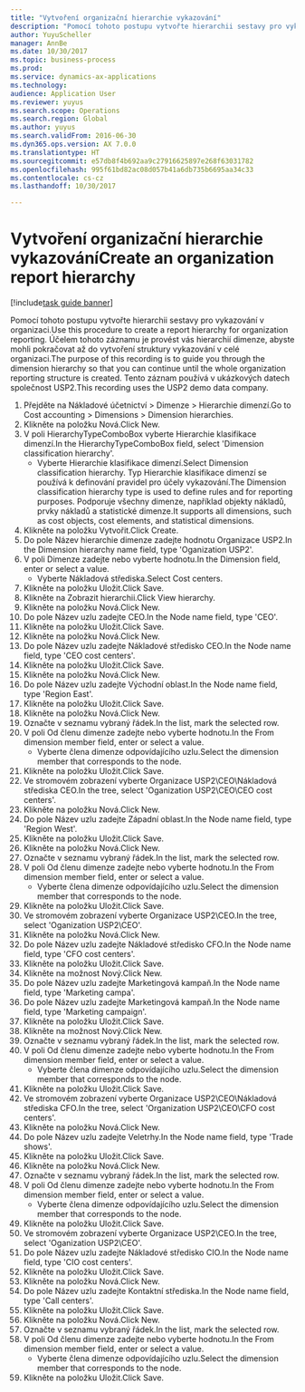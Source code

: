 ```yaml
--- 
title: "Vytvoření organizační hierarchie vykazování"
description: "Pomocí tohoto postupu vytvořte hierarchii sestavy pro vykazování v organizaci."
author: YuyuScheller
manager: AnnBe
ms.date: 10/30/2017
ms.topic: business-process
ms.prod: 
ms.service: dynamics-ax-applications
ms.technology: 
audience: Application User
ms.reviewer: yuyus
ms.search.scope: Operations
ms.search.region: Global
ms.author: yuyus
ms.search.validFrom: 2016-06-30
ms.dyn365.ops.version: AX 7.0.0
ms.translationtype: HT
ms.sourcegitcommit: e57db8f4b692aa9c27916625897e268f63031782
ms.openlocfilehash: 995f61bd82ac08d057b41a6db735b6695aa34c33
ms.contentlocale: cs-cz
ms.lasthandoff: 10/30/2017

---
```

# <a name="create-an-organization-report-hierarchy"></a><span data-ttu-id="864f9-103">Vytvoření organizační hierarchie vykazování</span><span class="sxs-lookup"><span data-stu-id="864f9-103">Create an organization report hierarchy</span></span>

[!include[task guide banner](../../includes/task-guide-banner.md)]

<span data-ttu-id="864f9-104">Pomocí tohoto postupu vytvořte hierarchii sestavy pro vykazování v organizaci.</span><span class="sxs-lookup"><span data-stu-id="864f9-104">Use this procedure to create a report hierarchy for organization reporting.</span></span> <span data-ttu-id="864f9-105">Účelem tohoto záznamu je provést vás hierarchií dimenze, abyste mohli pokračovat až do vytvoření struktury vykazování v celé organizaci.</span><span class="sxs-lookup"><span data-stu-id="864f9-105">The purpose of this recording is to guide you through the dimension hierarchy so that you can continue until the whole organization reporting structure is created.</span></span> <span data-ttu-id="864f9-106">Tento záznam používá v ukázkových datech společnost USP2.</span><span class="sxs-lookup"><span data-stu-id="864f9-106">This recording uses the USP2 demo data company.</span></span>

1. <span data-ttu-id="864f9-107">Přejděte na Nákladové účetnictví > Dimenze > Hierarchie dimenzí.</span><span class="sxs-lookup"><span data-stu-id="864f9-107">Go to Cost accounting > Dimensions > Dimension hierarchies.</span></span>
2. <span data-ttu-id="864f9-108">Klikněte na položku Nová.</span><span class="sxs-lookup"><span data-stu-id="864f9-108">Click New.</span></span>
3. <span data-ttu-id="864f9-109">V poli HierarchyTypeComboBox vyberte Hierarchie klasifikace dimenzí.</span><span class="sxs-lookup"><span data-stu-id="864f9-109">In the HierarchyTypeComboBox field, select 'Dimension classification hierarchy'.</span></span>
    * <span data-ttu-id="864f9-110">Vyberte Hierarchie klasifikace dimenzí.</span><span class="sxs-lookup"><span data-stu-id="864f9-110">Select Dimension classification hierarchy.</span></span> <span data-ttu-id="864f9-111">Typ Hierarchie klasifikace dimenzí se používá k definování pravidel pro účely vykazování.</span><span class="sxs-lookup"><span data-stu-id="864f9-111">The Dimension classification hierarchy type is used to define rules and for reporting purposes.</span></span> <span data-ttu-id="864f9-112">Podporuje všechny dimenze, například objekty nákladů, prvky nákladů a statistické dimenze.</span><span class="sxs-lookup"><span data-stu-id="864f9-112">It supports all dimensions, such as cost objects, cost elements, and statistical dimensions.</span></span>  
4. <span data-ttu-id="864f9-113">Klikněte na položku Vytvořit.</span><span class="sxs-lookup"><span data-stu-id="864f9-113">Click Create.</span></span>
5. <span data-ttu-id="864f9-114">Do pole Název hierarchie dimenze zadejte hodnotu Organizace USP2.</span><span class="sxs-lookup"><span data-stu-id="864f9-114">In the Dimension hierarchy name field, type 'Oganization USP2'.</span></span>
6. <span data-ttu-id="864f9-115">V poli Dimenze zadejte nebo vyberte hodnotu.</span><span class="sxs-lookup"><span data-stu-id="864f9-115">In the Dimension field, enter or select a value.</span></span>
    * <span data-ttu-id="864f9-116">Vyberte Nákladová střediska.</span><span class="sxs-lookup"><span data-stu-id="864f9-116">Select Cost centers.</span></span>  
7. <span data-ttu-id="864f9-117">Klikněte na položku Uložit.</span><span class="sxs-lookup"><span data-stu-id="864f9-117">Click Save.</span></span>
8. <span data-ttu-id="864f9-118">Klikněte na Zobrazit hierarchii.</span><span class="sxs-lookup"><span data-stu-id="864f9-118">Click View hierarchy.</span></span>
9. <span data-ttu-id="864f9-119">Klikněte na položku Nová.</span><span class="sxs-lookup"><span data-stu-id="864f9-119">Click New.</span></span>
10. <span data-ttu-id="864f9-120">Do pole Název uzlu zadejte CEO.</span><span class="sxs-lookup"><span data-stu-id="864f9-120">In the Node name field, type 'CEO'.</span></span>
11. <span data-ttu-id="864f9-121">Klikněte na položku Uložit.</span><span class="sxs-lookup"><span data-stu-id="864f9-121">Click Save.</span></span>
12. <span data-ttu-id="864f9-122">Klikněte na položku Nová.</span><span class="sxs-lookup"><span data-stu-id="864f9-122">Click New.</span></span>
13. <span data-ttu-id="864f9-123">Do pole Název uzlu zadejte Nákladové středisko CEO.</span><span class="sxs-lookup"><span data-stu-id="864f9-123">In the Node name field, type 'CEO cost centers'.</span></span>
14. <span data-ttu-id="864f9-124">Klikněte na položku Uložit.</span><span class="sxs-lookup"><span data-stu-id="864f9-124">Click Save.</span></span>
15. <span data-ttu-id="864f9-125">Klikněte na položku Nová.</span><span class="sxs-lookup"><span data-stu-id="864f9-125">Click New.</span></span>
16. <span data-ttu-id="864f9-126">Do pole Název uzlu zadejte Východní oblast.</span><span class="sxs-lookup"><span data-stu-id="864f9-126">In the Node name field, type 'Region East'.</span></span>
17. <span data-ttu-id="864f9-127">Klikněte na položku Uložit.</span><span class="sxs-lookup"><span data-stu-id="864f9-127">Click Save.</span></span>
18. <span data-ttu-id="864f9-128">Klikněte na položku Nová.</span><span class="sxs-lookup"><span data-stu-id="864f9-128">Click New.</span></span>
19. <span data-ttu-id="864f9-129">Označte v seznamu vybraný řádek.</span><span class="sxs-lookup"><span data-stu-id="864f9-129">In the list, mark the selected row.</span></span>
20. <span data-ttu-id="864f9-130">V poli Od členu dimenze zadejte nebo vyberte hodnotu.</span><span class="sxs-lookup"><span data-stu-id="864f9-130">In the From dimension member field, enter or select a value.</span></span>
    * <span data-ttu-id="864f9-131">Vyberte člena dimenze odpovídajícího uzlu.</span><span class="sxs-lookup"><span data-stu-id="864f9-131">Select the dimension member that corresponds to the node.</span></span>  
21. <span data-ttu-id="864f9-132">Klikněte na položku Uložit.</span><span class="sxs-lookup"><span data-stu-id="864f9-132">Click Save.</span></span>
22. <span data-ttu-id="864f9-133">Ve stromovém zobrazení vyberte Organizace USP2\CEO\Nákladová střediska CEO.</span><span class="sxs-lookup"><span data-stu-id="864f9-133">In the tree, select 'Oganization USP2\CEO\CEO cost centers'.</span></span>
23. <span data-ttu-id="864f9-134">Klikněte na položku Nová.</span><span class="sxs-lookup"><span data-stu-id="864f9-134">Click New.</span></span>
24. <span data-ttu-id="864f9-135">Do pole Název uzlu zadejte Západní oblast.</span><span class="sxs-lookup"><span data-stu-id="864f9-135">In the Node name field, type 'Region West'.</span></span>
25. <span data-ttu-id="864f9-136">Klikněte na položku Uložit.</span><span class="sxs-lookup"><span data-stu-id="864f9-136">Click Save.</span></span>
26. <span data-ttu-id="864f9-137">Klikněte na položku Nová.</span><span class="sxs-lookup"><span data-stu-id="864f9-137">Click New.</span></span>
27. <span data-ttu-id="864f9-138">Označte v seznamu vybraný řádek.</span><span class="sxs-lookup"><span data-stu-id="864f9-138">In the list, mark the selected row.</span></span>
28. <span data-ttu-id="864f9-139">V poli Od členu dimenze zadejte nebo vyberte hodnotu.</span><span class="sxs-lookup"><span data-stu-id="864f9-139">In the From dimension member field, enter or select a value.</span></span>
    * <span data-ttu-id="864f9-140">Vyberte člena dimenze odpovídajícího uzlu.</span><span class="sxs-lookup"><span data-stu-id="864f9-140">Select the dimension member that corresponds to the node.</span></span>  
29. <span data-ttu-id="864f9-141">Klikněte na položku Uložit.</span><span class="sxs-lookup"><span data-stu-id="864f9-141">Click Save.</span></span>
30. <span data-ttu-id="864f9-142">Ve stromovém zobrazení vyberte Organizace USP2\CEO.</span><span class="sxs-lookup"><span data-stu-id="864f9-142">In the tree, select 'Oganization USP2\CEO'.</span></span>
31. <span data-ttu-id="864f9-143">Klikněte na položku Nová.</span><span class="sxs-lookup"><span data-stu-id="864f9-143">Click New.</span></span>
32. <span data-ttu-id="864f9-144">Do pole Název uzlu zadejte Nákladové středisko CFO.</span><span class="sxs-lookup"><span data-stu-id="864f9-144">In the Node name field, type 'CFO cost centers'.</span></span>
33. <span data-ttu-id="864f9-145">Klikněte na položku Uložit.</span><span class="sxs-lookup"><span data-stu-id="864f9-145">Click Save.</span></span>
34. <span data-ttu-id="864f9-146">Klikněte na možnost Nový.</span><span class="sxs-lookup"><span data-stu-id="864f9-146">Click New.</span></span>
35. <span data-ttu-id="864f9-147">Do pole Název uzlu zadejte Marketingová kampaň.</span><span class="sxs-lookup"><span data-stu-id="864f9-147">In the Node name field, type 'Marketing campa'.</span></span>
36. <span data-ttu-id="864f9-148">Do pole Název uzlu zadejte Marketingová kampaň.</span><span class="sxs-lookup"><span data-stu-id="864f9-148">In the Node name field, type 'Marketing campaign'.</span></span>
37. <span data-ttu-id="864f9-149">Klikněte na položku Uložit.</span><span class="sxs-lookup"><span data-stu-id="864f9-149">Click Save.</span></span>
38. <span data-ttu-id="864f9-150">Klikněte na možnost Nový.</span><span class="sxs-lookup"><span data-stu-id="864f9-150">Click New.</span></span>
39. <span data-ttu-id="864f9-151">Označte v seznamu vybraný řádek.</span><span class="sxs-lookup"><span data-stu-id="864f9-151">In the list, mark the selected row.</span></span>
40. <span data-ttu-id="864f9-152">V poli Od členu dimenze zadejte nebo vyberte hodnotu.</span><span class="sxs-lookup"><span data-stu-id="864f9-152">In the From dimension member field, enter or select a value.</span></span>
    * <span data-ttu-id="864f9-153">Vyberte člena dimenze odpovídajícího uzlu.</span><span class="sxs-lookup"><span data-stu-id="864f9-153">Select the dimension member that corresponds to the node.</span></span>  
41. <span data-ttu-id="864f9-154">Klikněte na položku Uložit.</span><span class="sxs-lookup"><span data-stu-id="864f9-154">Click Save.</span></span>
42. <span data-ttu-id="864f9-155">Ve stromovém zobrazení vyberte Organizace USP2\CEO\Nákladová střediska CFO.</span><span class="sxs-lookup"><span data-stu-id="864f9-155">In the tree, select 'Organization USP2\CEO\CFO cost centers'.</span></span>
43. <span data-ttu-id="864f9-156">Klikněte na položku Nová.</span><span class="sxs-lookup"><span data-stu-id="864f9-156">Click New.</span></span>
44. <span data-ttu-id="864f9-157">Do pole Název uzlu zadejte Veletrhy.</span><span class="sxs-lookup"><span data-stu-id="864f9-157">In the Node name field, type 'Trade shows'.</span></span>
45. <span data-ttu-id="864f9-158">Klikněte na položku Uložit.</span><span class="sxs-lookup"><span data-stu-id="864f9-158">Click Save.</span></span>
46. <span data-ttu-id="864f9-159">Klikněte na položku Nová.</span><span class="sxs-lookup"><span data-stu-id="864f9-159">Click New.</span></span>
47. <span data-ttu-id="864f9-160">Označte v seznamu vybraný řádek.</span><span class="sxs-lookup"><span data-stu-id="864f9-160">In the list, mark the selected row.</span></span>
48. <span data-ttu-id="864f9-161">V poli Od členu dimenze zadejte nebo vyberte hodnotu.</span><span class="sxs-lookup"><span data-stu-id="864f9-161">In the From dimension member field, enter or select a value.</span></span>
    * <span data-ttu-id="864f9-162">Vyberte člena dimenze odpovídajícího uzlu.</span><span class="sxs-lookup"><span data-stu-id="864f9-162">Select the dimension member that corresponds to the node.</span></span>  
49. <span data-ttu-id="864f9-163">Klikněte na položku Uložit.</span><span class="sxs-lookup"><span data-stu-id="864f9-163">Click Save.</span></span>
50. <span data-ttu-id="864f9-164">Ve stromovém zobrazení vyberte Organizace USP2\CEO.</span><span class="sxs-lookup"><span data-stu-id="864f9-164">In the tree, select 'Oganization USP2\CEO'.</span></span>
51. <span data-ttu-id="864f9-165">Do pole Název uzlu zadejte Nákladové středisko CIO.</span><span class="sxs-lookup"><span data-stu-id="864f9-165">In the Node name field, type 'CIO cost centers'.</span></span>
52. <span data-ttu-id="864f9-166">Klikněte na položku Uložit.</span><span class="sxs-lookup"><span data-stu-id="864f9-166">Click Save.</span></span>
53. <span data-ttu-id="864f9-167">Klikněte na položku Nová.</span><span class="sxs-lookup"><span data-stu-id="864f9-167">Click New.</span></span>
54. <span data-ttu-id="864f9-168">Do pole Název uzlu zadejte Kontaktní střediska.</span><span class="sxs-lookup"><span data-stu-id="864f9-168">In the Node name field, type 'Call centers'.</span></span>
55. <span data-ttu-id="864f9-169">Klikněte na položku Uložit.</span><span class="sxs-lookup"><span data-stu-id="864f9-169">Click Save.</span></span>
56. <span data-ttu-id="864f9-170">Klikněte na položku Nová.</span><span class="sxs-lookup"><span data-stu-id="864f9-170">Click New.</span></span>
57. <span data-ttu-id="864f9-171">Označte v seznamu vybraný řádek.</span><span class="sxs-lookup"><span data-stu-id="864f9-171">In the list, mark the selected row.</span></span>
58. <span data-ttu-id="864f9-172">V poli Od členu dimenze zadejte nebo vyberte hodnotu.</span><span class="sxs-lookup"><span data-stu-id="864f9-172">In the From dimension member field, enter or select a value.</span></span>
    * <span data-ttu-id="864f9-173">Vyberte člena dimenze odpovídajícího uzlu.</span><span class="sxs-lookup"><span data-stu-id="864f9-173">Select the dimension member that corresponds to the node.</span></span>  
59. <span data-ttu-id="864f9-174">Klikněte na položku Uložit.</span><span class="sxs-lookup"><span data-stu-id="864f9-174">Click Save.</span></span>


